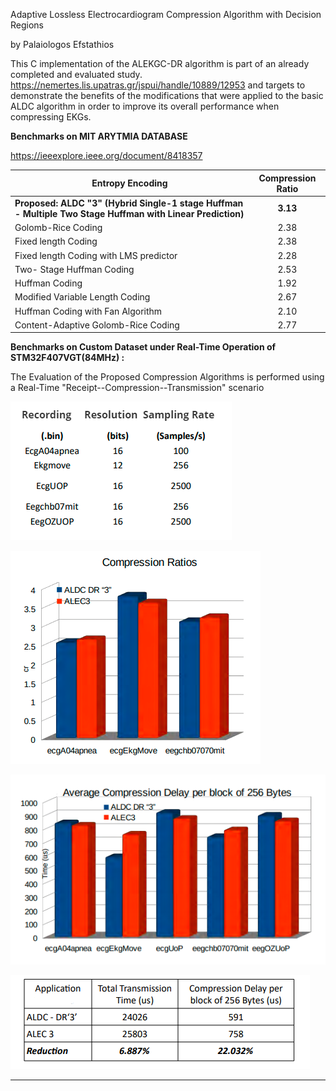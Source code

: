 Adaptive Lossless Electrocardiogram Compression Algorithm with Decision Regions 

by Palaiologos Efstathios



This C implementation of the ALEKGC-DR algorithm is part of an already completed and evaluated study. https://nemertes.lis.upatras.gr/jspui/handle/10889/12953 and targets to demonstrate the benefits of the modifications that were applied to the basic ALDC algorithm in order to improve its overall performance when compressing EKGs.



**Benchmarks on MIT ARYTMIA DATABASE**

https://ieeexplore.ieee.org/document/8418357

| Entropy Encoding                                             | Compression Ratio |
| ------------------------------------------------------------ | :---------------: |
| **Proposed: ALDC "3" (Hybrid Single-1 stage Huffman - Multiple Two Stage Huffman with Linear Prediction)** |     **3.13**      |
| Golomb-Rice Coding                                           |       2.38        |
| Fixed length Coding                                          |       2.38        |
| Fixed length  Coding with LMS predictor                      |       2.28        |
| Two- Stage Huffman Coding                                    |       2.53        |
| Huffman Coding                                               |       1.92        |
| Modified Variable Length Coding                              |       2.67        |
| Huffman Coding with Fan Algorithm                            |       2.10        |
| Content-Adaptive Golomb-Rice Coding                          |       2.77        |



**Benchmarks on Custom Dataset under Real-Time Operation of STM32F407VGT(84MHz) :**

The Evaluation of the Proposed Compression Algorithms  is performed using a Real-Time "Receipt--Compression--Transmission" scenario



![1](./png/1.PNG)

![1](./png/2.PNG)

![1](./png/3.PNG)



![1](./png/4.PNG)



****

